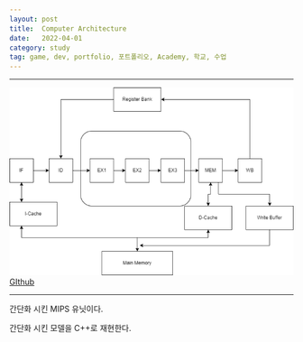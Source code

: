 ```yaml
---
layout: post
title:  Computer Architecture
date:   2022-04-01
category: study
tag: game, dev, portfolio, 포트폴리오, Academy, 학교, 수업
---
```



---

![Alt text](../../assets/img/study/SimpleMIPS.png)
[GIthub]()

---

간단화 시킨 MIPS 유닛이다.

간단화 시킨 모델을 C++로 재현한다.

